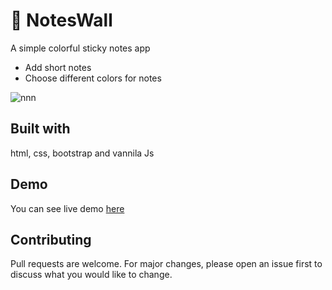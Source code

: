 # 📗 NotesWall
A simple colorful sticky notes app

- Add short notes
- Choose different colors for notes

![nnn](https://user-images.githubusercontent.com/47467468/88756424-39dd1d00-d181-11ea-8856-385abe065ee5.png)

 
## Built with
html, css, bootstrap and vannila Js

## Demo
You can see live demo [here](https://stikynotes.netlify.app/)

## Contributing
Pull requests are welcome. For major changes, please open an issue first to discuss what you would like to change.
